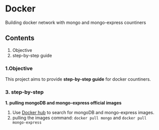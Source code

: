 # Docker
 Building docker network with mongo and mongo-express countiners
  
## Contents
1. Objective
2. step-by-step guide

### 1.Objective

This project aims to provide **step-by-step guide** for docker countiners.

### 3. step-by-step

**1. pulling mongoDB and mongo-express official images** 

1. Use [Docker hub](https://hub.docker.com/search?q=mongo) to search for mongoDB and mongo-express images.
2. pulling the images command: 
```docker pull mongo```
and
```docker pull mongo-express```





